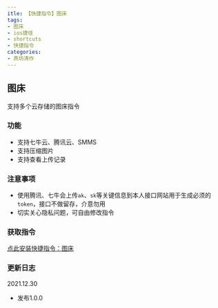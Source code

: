 ```yaml
---
itle: 【快捷指令】图床
tags: 
- 图床
- ios捷径
- shortcuts
- 快捷指令
categories: 
- 燕坊清作
---
```


## 图床
支持多个云存储的图床指令

### 功能
- 支持七牛云、腾讯云、SMMS
- 支持压缩图片
- 支持查看上传记录

### 注意事项
- 使用腾讯、七牛会上传```ak```、```sk```等关键信息到本人接口网站用于生成必须的```token```，接口不做留存，介意勿用
- 切实关心隐私问题，可自由修改指令

### 获取指令
[点此安装快捷指令：图床](https://www.icloud.com/shortcuts/1cad8fcf7f0d4a3f97f0a8dd7f79ae79)

### 更新日志
2021.12.30
- 发布1.0.0